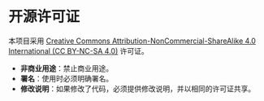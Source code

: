 # 开源许可证
本项目采用 [Creative Commons Attribution-NonCommercial-ShareAlike 4.0 International (CC BY-NC-SA 4.0)](https://creativecommons.org/licenses/by-nc-sa/4.0/) 许可证。
- **非商业用途**：禁止商业用途。
- **署名**：使用时必须明确署名。
- **修改说明**：如果修改了代码，必须提供修改说明，并以相同的许可证共享。
